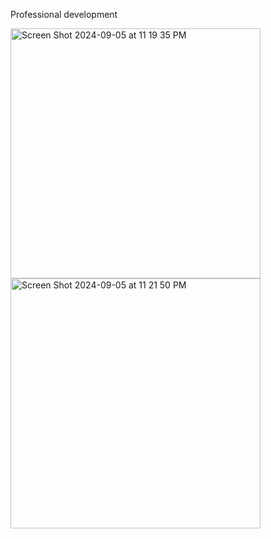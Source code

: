 Professional development

<img width="400" alt="Screen Shot 2024-09-05 at 11 19 35 PM" src="https://github.com/user-attachments/assets/031358b7-33ca-4cf6-8e6e-3e01b1a3701e">



<img width="400" alt="Screen Shot 2024-09-05 at 11 21 50 PM" src="https://github.com/user-attachments/assets/7bcd5b2a-80d4-4379-9e0e-99f4c0c0a1ed">
